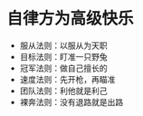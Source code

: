 # 自律方为高级快乐


* 服从法则：以服从为天职
* 目标法则：盯准一只野兔
* 冠军法则：做自己擅长的
* 速度法则：先开枪，再瞄准
* 团队法则：利他就是利己
* 裸奔法则：没有退路就是出路
